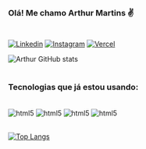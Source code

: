### Olá! Me chamo Arthur Martins ✌️

#

[![Linkedin](https://img.shields.io/badge/LinkedIn-0077B5?style=for-the-badge&logo=linkedin&logoColor=white)](https://www.linkedin.com/in/arthur-martins-freire-3b9b75223/)
[![Instagram](https://img.shields.io/badge/Instagram-E4405F?style=for-the-badge&logo=instagram&logoColor=white)](https://www.instagram.com/rutracode/)
[![Vercel](https://img.shields.io/badge/Vercel-000000?style=for-the-badge&logo=vercel&logoColor=white)](https://vercel.com/mfarthur)

![Arthur GitHub stats](https://github-readme-stats.vercel.app/api?username=mfarthur&show_icons=true&theme=dracula)
#

### Tecnologias que já estou usando:

<div style="display: inline_block"><br/>
    <img align="center" alt="html5" src="https://img.shields.io/badge/HTML5-E34F26?style=for-the-badge&logo=html5&logoColor=white"/>
    <img align="center" alt="html5" src="https://img.shields.io/badge/JavaScript-F7DF1E?style=for-the-badge&logo=javascript&logoColor=black"/>
    <img align="center" alt="html5" src="https://img.shields.io/badge/React-20232A?style=for-the-badge&logo=react&logoColor=61DAFB"/>
    <img align="center" alt="html5" src="https://img.shields.io/badge/Python-3776AB?style=for-the-badge&logo=python&logoColor=white"/>
</div><br>

[![Top Langs](https://github-readme-stats.vercel.app/api/top-langs/?username=mfarthur&layout=compact)](https://github.com/anuraghazra/github-readme-stats)
